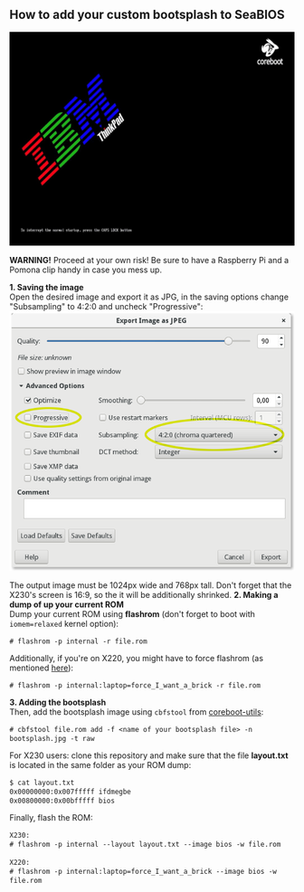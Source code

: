 ## How to add your custom bootsplash to SeaBIOS  
  
![bootsplash](bootsplash.jpg)  
  
**WARNING!** Proceed at your own risk! Be sure to have a Raspberry Pi and a Pomona clip handy in case you mess up.  
  
**1. Saving the image**  
Open the desired image and export it as JPG, in the saving options change "Subsampling" to 4:2:0 and uncheck "Progressive":  
![screenshot](screenshot.png)  
  
The output image must be 1024px wide and 768px tall. Don't forget that the X230's screen is 16:9, so the it will be additionally shrinked. 
**2. Making a dump of up your current ROM**  
Dump your current ROM using **flashrom** (don't forget to boot with `iomem=relaxed` kernel option):  
```
# flashrom -p internal -r file.rom
```
Additionally, if you're on X220, you might have to force flashrom (as mentioned [here](https://www.coreboot.org/Board:lenovo/x220)):
```
# flashrom -p internal:laptop=force_I_want_a_brick -r file.rom
```
**3. Adding the bootsplash**  
Then, add the bootsplash image using `cbfstool` from [coreboot-utils](https://github.com/coreboot/coreboot):
```
# cbfstool file.rom add -f <name of your bootsplash file> -n bootsplash.jpg -t raw
```
For X230 users: clone this repository and make sure that the file **layout.txt** is located in the same folder as your ROM dump:
```
$ cat layout.txt
0x00000000:0x007fffff ifdmegbe 
0x00800000:0x00bfffff bios
```
Finally, flash the ROM:
```
X230:
# flashrom -p internal --layout layout.txt --image bios -w file.rom 

X220:
# flashrom -p internal:laptop=force_I_want_a_brick --image bios -w file.rom 
```
